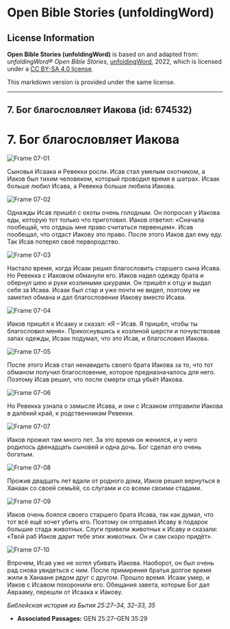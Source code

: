 # Open Bible Stories (unfoldingWord)

## License Information

**Open Bible Stories (unfoldingWord)** is based on and adapted from: _unfoldingWord® Open Bible Stories_, [unfoldingWord](https://unfoldingword.org/utw), 2022, which is licensed under a [CC BY-SA 4.0 license](https://creativecommons.org/licenses/by-sa/4.0/legalcode.en).

This markdown version is provided under the same license.



--------------------------------

## 7. Бог благословляет Иакова (id: 674532)

7\. Бог благословляет Иакова
============================

![Frame 07-01](https://cdn.door43.org/obs/jpg/360px/obs-en-07-01.jpg)

Сыновья Исаака и Ревекки росли. Исав стал умелым охотником, а Иаков был тихим человеком, который проводил время в шатрах. Исаак больше любил Исава, а Ревекка больше любила Иакова.

![Frame 07-02](https://cdn.door43.org/obs/jpg/360px/obs-en-07-02.jpg)

Однажды Исав пришёл с охоты очень голодным. Он попросил у Иакова еды, которую тот только что приготовил. Иаков ответил: «Сначала пообещай, что отдашь мне право считаться первенцем». Исав пообещал, что отдаст Иакову это право. После этого Иаков дал ему еду. Так Исав потерял своё первородство.

![Frame 07-03](https://cdn.door43.org/obs/jpg/360px/obs-en-07-03.jpg)

Настало время, когда Исаак решил благословить старшего сына Исава. Но Ревекка с Иаковом обманули его. Иаков надел одежду брата и обернул шею и руки козлиными шкурами. Он пришёл к отцу и выдал себя за Исава. Исаак был стар и уже почти не видел, поэтому не заметил обмана и дал благословение Иакову вместо Исава.

![Frame 07-04](https://cdn.door43.org/obs/jpg/360px/obs-en-07-04.jpg)

Иаков пришёл к Исааку и сказал: «Я – Исав. Я пришёл, чтобы ты благословил меня». Прикоснувшись к козлиной шерсти и почувствовав запах одежды, Исаак подумал, что это Исав, и благословил Иакова.

![Frame 07-05](https://cdn.door43.org/obs/jpg/360px/obs-en-07-05.jpg)

После этого Исав стал ненавидеть своего брата Иакова за то, что тот обманом получил благословение, которое предназначалось для него. Поэтому Исав решил, что после смерти отца убьёт Иакова.

![Frame 07-06](https://cdn.door43.org/obs/jpg/360px/obs-en-07-06.jpg)

Но Ревекка узнала о замысле Исава, и они с Исааком отправили Иакова в далёкий край, к родственникам Ревекки.

![Frame 07-07](https://cdn.door43.org/obs/jpg/360px/obs-en-07-07.jpg)

Иаков прожил там много лет. За это время он женился, и у него родилось двенадцать сыновей и одна дочь. Бог сделал его очень богатым.

![Frame 07-08](https://cdn.door43.org/obs/jpg/360px/obs-en-07-08.jpg)

Прожив двадцать лет вдали от родного дома, Иаков решил вернуться в Ханаан со своей семьёй, со слугами и со всеми своими стадами.

![Frame 07-09](https://cdn.door43.org/obs/jpg/360px/obs-en-07-09.jpg)

Иаков очень боялся своего старшего брата Исава, так как думал, что тот всё ещё хочет убить его. Поэтому он отправил Исаву в подарок большие стада животных. Слуги привели животных к Исаву и сказали: «Твой раб Иаков дарит тебе этих животных. Он и сам скоро придёт».

![Frame 07-10](https://cdn.door43.org/obs/jpg/360px/obs-en-07-10.jpg)

Впрочем, Исав уже не хотел убивать Иакова. Наоборот, он был очень рад снова увидеться с ним. После примирения братья долгое время жили в Ханаане рядом друг с другом. Прошло время. Исаак умер, и Иаков с Исавом похоронили его. Обещания завета, которые Бог дал Аврааму, перешли от Исаака к Иакову.

*Библейская история из Бытия 25:27–34, 32–33, 35*

* **Associated Passages:** GEN 25:27–GEN 35:29


